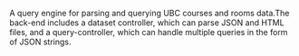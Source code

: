 A query engine for parsing and querying UBC courses and rooms data.The back-end includes a dataset controller, which can parse JSON and HTML files, and a query-controller, which can handle multiple queries in the form of JSON strings. 

